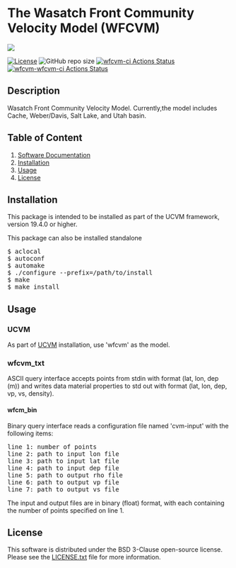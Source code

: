 # The Wasatch Front Community Velocity Model (WFCVM)

<a href="https://github.com/sceccode/wfcvm.git"><img src="https://github.com/sceccode/wfcvm/wiki/images/wfcvm_logo.png"></a>

[![License](https://img.shields.io/badge/License-BSD_3--Clause-blue.svg)](https://opensource.org/licenses/BSD-3-Clause)
![GitHub repo size](https://img.shields.io/github/repo-size/sceccode/wfcvm)
[![wfcvm-ci Actions Status](https://github.com/SCECcode/wfcvm/workflows/wfcvm-ci/badge.svg)](https://github.com/SCECcode/wfcvm/actions)
[![wfcvm-wfcvm-ci Actions Status](https://github.com/SCECcode/wfcvm/workflows/wfcvm-wfcvm-ci/badge.svg)](https://github.com/SCECcode/wfcvm/actions)

## Description

Wasatch Front Community Velocity Model. Currently,the model includes Cache, 
Weber/Davis, Salt Lake, and Utah basin.

## Table of Content
1. [Software Documentation](https://github.com/SCECcode/wfcvm/wiki)
2. [Installation](#installation)
3. [Usage](#usage)
4. [License](#license)

## Installation

This package is intended to be installed as part of the UCVM framework,
version 19.4.0 or higher. 

This package can also be installed standalone

<pre>
$ aclocal
$ autoconf
$ automake
$ ./configure --prefix=/path/to/install
$ make
$ make install
</pre>

## Usage

### UCVM

As part of [UCVM](https://github.com/SCECcode/ucvm) installation, use 'wfcvm' as the model.

### wfcvm_txt

ASCII query interface accepts points from stdin with format (lat, lon, dep (m)) and 
writes data material properties to std out with format (lat, lon, dep, 
vp, vs, density).

#### wfcm_bin

Binary query interface reads a configuration file named 'cvm-input' with the following 
items:

<pre>
line 1: number of points
line 2: path to input lon file
line 3: path to input lat file
line 4: path to input dep file
line 5: path to output rho file
line 6: path to output vp file
line 7: path to output vs file
</pre>

The input and output files are in binary (float) format, with each
containing the number of points specified on line 1. 

## License
This software is distributed under the BSD 3-Clause open-source license.
Please see the [LICENSE.txt](LICENSE.txt) file for more information.
